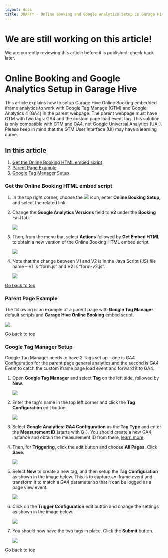 ```yaml
---
layout: docs
title: DRAFT* - Online Booking and Google Analytics Setup in Garage Hive
---
```


<a name="top"></a>

# We are still working on this article!
We are currently reviewing this article before it is published, check back later.

# Online Booking and Google Analytics Setup in Garage Hive
This article explains how to setup Garage Hive Online Booking embedded iframe analytics to work with Google Tag Manage (GTM) and Google Analytics 4 (GA4) in the parent webpage. The parent webpage must have GTM with two tags: GA4 and the custom page load event tag. This solution is only compatible with GTM and GA4, not Google Universal Analytics (UA-). Please keep in mind that the GTM User Interface (UI) may have a learning curve.

## In this article
1. [Get the Online Booking HTML embed script](#get-the-online-booking-html-embed-script)
2. [Parent Page Example](#parent-page-example)
3. [Google Tag Manager Setup](#google-tag-manager-setup)

### Get the Online Booking HTML embed script
1. In the top right corner, choose the ![](media/search_icon.png) icon, enter **Online Booking Setup**, and select the related link.
2. Change the **Google Analytics Versions** field to **v2** under the **Booking** FastTab.

   ![](media/garagehive-online-booking-and-google-analytics-setup1.png)

3. Then, from the menu bar, select **Actions** followed by **Get Embed HTML** to obtain a new version of the Online Booking HTML embed script.

   ![](media/garagehive-online-booking-and-google-analytics-setup2.png)

4. Note that the change between V1 and V2 is in the Java Script (JS) file name – V1 is “form.js” and V2 is “form-v2.js”.

   ![](media/garagehive-online-booking-and-google-analytics-setup3.png)

[Go back to top](#top)

### Parent Page Example
The following is an example of a parent page with **Google Tag Manager** default scripts and **Garage Hive Online Booking** embed script.

   ![](media/garagehive-online-booking-and-google-analytics-setup4.png)

[Go back to top](#top)

### Google Tag Manager Setup
Google Tag Manager needs to have 2 Tags set up – one is GA4 Configuration for the parent page general analytics and the second is GA4 Event to catch the custom iframe page load event and forward it to GA4.
1. Open **Google Tag Manager** and select **Tag** on the left side, followed by **New**.

   ![](media/garagehive-online-booking-and-google-analytics-setup5.png)

2. Enter the tag's name in the top left corner and click the **Tag Configuration** edit button.

   ![](media/garagehive-online-booking-and-google-analytics-setup6.png)

3. Select **Google Analytics: GA4 Configuration** as the **Tag Type** and enter the **Measurement ID** (starts with G-). You should create a new GA4 instance and obtain the measurement ID from there, [learn more](https://support.google.com/analytics/answer/9744165#use_existing_tags&zippy=%2Cin-this-article).
4. Then, for **Triggering**, click the edit button and choose **All Pages**. Click **Save**.

   ![](media/garagehive-online-booking-and-google-analytics-setup7.png)

5. Select **New** to create a new tag, and then setup the **Tag Configuration** as shown in the image below. This is to capture an iframe event and transform it to match a GA4 parameter so that it can be logged as a page view event.

   ![](media/garagehive-online-booking-and-google-analytics-setup8.png)

6. Click on the **Trigger Configuration** edit button and change the settings as shown in the image below.

   ![](media/garagehive-online-booking-and-google-analytics-setup9.png)

7. You should now have the two tags in place. Click the **Submit** button.

   ![](media/garagehive-online-booking-and-google-analytics-setup10.png)


[Go back to top](#top)